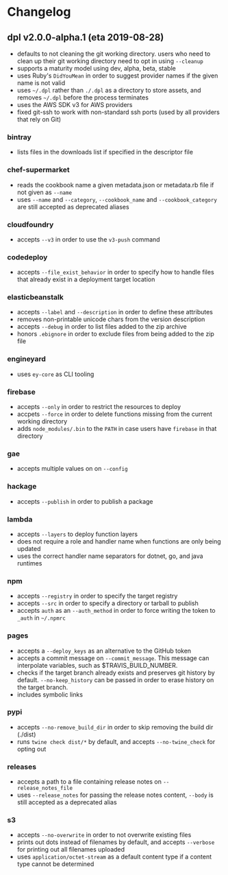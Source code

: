 # Changelog

## dpl v2.0.0-alpha.1 (eta 2019-08-28)

* defaults to not cleaning the git working directory. users who need to clean up their git working directory need to opt in using `--cleanup`
* supports a maturity model using dev, alpha, beta, stable
* uses Ruby's `DidYouMean` in order to suggest provider names if the given name is not valid
* uses `~/.dpl` rather than `./.dpl` as a directory to store assets, and removes `~/.dpl` before the process terminates
* uses the AWS SDK v3 for AWS providers
* fixed git-ssh to work with non-standard ssh ports (used by all providers that rely on Git)

### bintray
* lists files in the downloads list if specified in the descriptor file

### chef-supermarket
* reads the cookbook name a given metadata.json or metadata.rb file if not given as `--name`
* uses `--name` and `--category`, `--cookbook_name` and `--cookbook_category` are still accepted as deprecated aliases

### cloudfoundry
* accepts `--v3` in order to use the `v3-push` command

### codedeploy
* accepts `--file_exist_behavior` in order to specify how to handle files that already exist in a deployment target location

### elasticbeanstalk
* accepts `--label` and `--description` in order to define these attributes
* removes non-printable unicode chars from the version description
* accepts `--debug` in order to list files added to the zip archive
* honors `.ebignore` in order to exclude files from being added to the zip file

### engineyard
* uses `ey-core` as CLI tooling

### firebase
* accepts `--only` in order to restrict the resources to deploy
* accpets `--force` in order to delete functions missing from the current working directory
* adds `node_modules/.bin` to the `PATH` in case users have `firebase` in that directory

### gae
* accepts multiple values on on `--config`

### hackage
* accepts `--publish` in order to publish a package

### lambda
* accepts `--layers` to deploy function layers
* does not require a role and handler name when functions are only being updated
* uses the correct handler name separators for dotnet, go, and java runtimes

### npm
* accepts `--registry` in order to specify the target registry
* accepts `--src` in order to specify a directory or tarball to publish
* accepts `auth` as an `--auth_method` in order to force writing the token to `_auth` in `~/.npmrc`

### pages
* accepts a `--deploy_keys` as an alternative to the GitHub token
* accepts a commit message on `--commit_message`. This message can interpolate variables, such as $TRAVIS_BUILD_NUMBER.
* checks if the target branch already exists and preserves git history by default. `--no-keep_history` can be passed in order to erase history on the target branch.
* includes symbolic links

### pypi
* accepts `--no-remove_build_dir` in order to skip removing the build dir (./dist)
* runs `twine check dist/*` by default, and accepts `--no-twine_check` for opting out

### releases
* accepts a path to a file containing release notes on `--release_notes_file`
* uses `--release_notes` for passing the release notes content, `--body` is still accepted as a deprecated alias

### s3
* accepts `--no-overwrite` in order to not overwrite existing files
* prints out dots instead of filenames by default, and accepts `--verbose` for printing out all filenames uploaded
* uses `application/octet-stream` as a default content type if a content type cannot be determined
